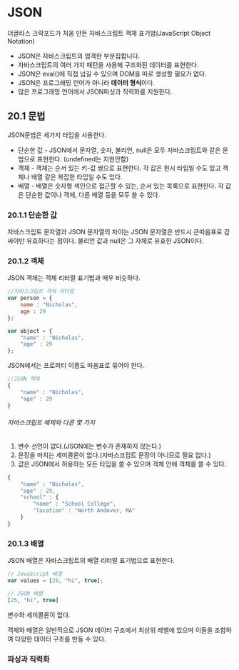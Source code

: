 # JSON
더글라스 크락포드가 처음 만든 자바스크립트 객체 표기법(JavaScript Object Notation)
- JSON은 자바스크립트의 엄격한 부분집합니다.
- 자바스크립트의 여러 가지 패턴을 사용해 구조화된 데이터를 표현한다.
- JSON은 eval()에 직접 넘길 수 있으며 DOM을 따로 생성할 필요가 없다.
- JSON은 프로그래밍 언어가 아니라 <strong>데이터 형식</strong>이다.
- 많은 프로그래밍 언어에서 JSON파싱과 직력화를 지원한다.

## 20.1 문법
JSON문법은 세가지 타입을 사용한다.
- 단순한 값 - JSON에서 문자열, 숫자, 불리언, null은 모두 자바스크립트와 같은 문법으로 표현한다. (undefined는 지원안함)
- 객체 - 객체는 순서 있는 키-값 쌍으로 표현한다. 각 값은 원시 타입일 수도 있고 객체나 배열 같은 복잡한 타입일 수도 있다.
- 배열 - 배열은 숫자형 색인으로 접근할 수 있는, 순서 있는 목록으로 표현한다.
각 값은 단순한 값이나 객체, 다른 배열 등을 모두 쓸 수 있다.

### 20.1.1 단순한 값
자바스크립트 문자열과 JSON 문자열의 차이는 JSON 문자열은 반드시 큰따옴표로 감싸야만 유효하다는 점이다.
불리언 값과 null은 그 자체로 유효한 JSON이다.

### 20.1.2 객체
JSON 객체는 객체 리터럴 표기법과 매우 비슷하다.
```js
//자바스크립트 객체 리터럴
var person = {
    name : "Nicholas",
    age : 29
};

var object = {
    "name" : "Nicholas",
    "age" : 29
};
```
JSON에서는 프로퍼티 이름도 따옴표로 묶어야 한다.
```js
//JSON 객체
{
    "name" : "Nicholas",
    "age" : 29
}
```
###### 자바스크립트 예제와 다른 몇 가지
1. 변수 선언이 없다.(JSON에는 변수가 존재하지 않는다.)
2. 문장을 마치는 세미콜론이 없다.(자바스크립트 문장이 아니므로 필요 없다.)
3. 값은 JSON에서 허용하는 모든 타입을 쓸 수 있으며 객체 안에 객체를 쓸 수 있다.
```js
{
    "name" : "Nicholas",
    "age" : 29,
    "school" : {
        "name" : "School College",
        "lacation" : "North Andover, MA"
    }
}
```

### 20.1.3 배열
JSON 배열은 자바스크립트의 배열 리터럴 표기법으로 표현한다.
```js
// JavaScript 배열
var values = [25, "hi", true];

// JSON 배열
[25, "hi", true]
```
변수와 세미콜론이 없다.

객체와 배열은 일반적으로 JSON 데이터 구조에서 최상위 레벨에 있으며 이들을 조합하여 다양한 데이터 구조를 만들 수 있다.

### 파싱과 직력화
